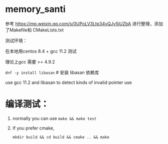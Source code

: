 # memory_santi
参考
https://mp.weixin.qq.com/s/0UPoLV3Ltp34yQJy5iUZbA 进行整理，添加了Makefile和 CMakeLists.txt

测试环境：

在本地用centos 8.4 + gcc 11.2 测试

理论上gcc 需要 >= 4.9.2

`dnf -y install libasan`    # 安装 libasan 依赖库

use gcc 11.2 and libasan to detect kinds of invalid pointer use

# 编译测试：

1. normally you can use `make && make test`

2. If you prefer cmake, 

   `mkdir build && cd build && cmake .. && make`

